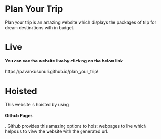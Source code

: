 # Plan Your Trip
 Plan your trip is an amazing website which displays the packages of trip for dream destinations with in budget.

# Live 
<h4>You can see the website live by clicking on the below link.</h4>
https://pavankusunuri.github.io/plan_your_trip/

# Hoisted
This website is hoisted by using <b><h4>Github Pages</h4></b>.
Github provides this amazing options to hoist webpages to live which helps us to view the website with the generated url.
